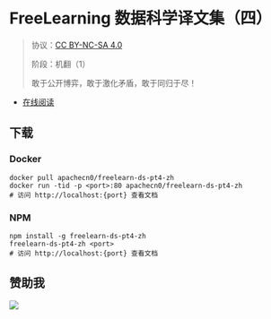 <!--
    需要填充的占位符：
    
    README.md
    
        FreeLearning 数据科学译文集（四）：文档中文名
        {nameEn}：文档英文名
        {urlEn}：文档原始链接
        flds4：域名前缀
        飞龙：负责人名称
        wizardforcel：负责人 Github 用户名
        562826179：负责人 QQ
        freelearn-ds-pt4-zh：ApacheCN 的 Github 仓库名称
        freelearn-ds-pt4-zh：DockerHub 仓库名称
        freelearn-ds-pt4-zh：PYPI 包名称
        freelearn-ds-pt4-zh：NPM 包名称
    
    CNAME
    
        flds4：域名前缀

    index.html
    
        FreeLearning 数据科学译文集（四）：文档中文名
        #1E90FF：显示颜色
        freelearn-ds-pt4-zh：ApacheCN 的 Github 仓库名称

    asset/docsify-flygon-footer.js
    
        freelearn-ds-pt4-zh：ApacheCN 的 Github 仓库名称
-->

# FreeLearning 数据科学译文集（四）

> 协议：[CC BY-NC-SA 4.0](http://creativecommons.org/licenses/by-nc-sa/4.0/)
> 
> 阶段：机翻（1）
> 
> 敢于公开博弈，敢于激化矛盾，敢于同归于尽！

* [在线阅读](https://flds4.flygon.net)

## 下载

### Docker

```
docker pull apachecn0/freelearn-ds-pt4-zh
docker run -tid -p <port>:80 apachecn0/freelearn-ds-pt4-zh
# 访问 http://localhost:{port} 查看文档
```

### NPM

```
npm install -g freelearn-ds-pt4-zh
freelearn-ds-pt4-zh <port>
# 访问 http://localhost:{port} 查看文档
```

## 赞助我

![](https://img-blog.csdnimg.cn/20200112005920729.png)
